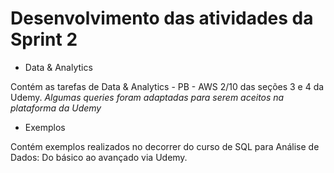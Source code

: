 # Desenvolvimento das atividades da Sprint 2

* Data & Analytics

Contém as tarefas de Data & Analytics - PB - AWS 2/10 das seções 3 e 4 da Udemy.
*Algumas queries foram adaptadas para serem aceitos na plataforma da Udemy*

* Exemplos

Contém exemplos realizados no decorrer do curso de SQL para Análise de Dados: Do básico ao avançado via Udemy.